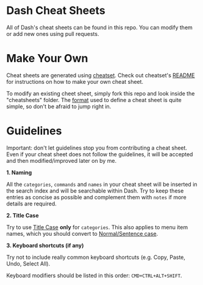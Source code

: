 Dash Cheat Sheets 
===========

All of Dash's cheat sheets can be found in this repo. You can modify them or add new ones using pull requests.

# Make Your Own

Cheat sheets are generated using [cheatset](https://github.com/Kapeli/cheatset#readme). Check out cheatset's [README](https://github.com/Kapeli/cheatset#readme) for instructions on how to make your own cheat sheet.

To modify an existing cheet sheet, simply fork this repo and look inside the "cheatsheets" folder. The [format](https://github.com/Kapeli/cheatset#readme) used to define a cheat sheet is quite simple, so don't be afraid to jump right in.

# Guidelines

Important: don't let guidelines stop you from contributing a cheat sheet. Even if your cheat sheet does not follow the guidelines, it will be accepted and then modified/improved later on by me.

**1. Naming**

All the `categories`, `commands` and `names` in your cheat sheet will be inserted in the search index and will be searchable within Dash. Try to keep these entries as concise as possible and complement them with `notes` if more details are required.

**2. Title Case**

Try to use [Title Case](http://en.wikipedia.org/wiki/Letter_case#Title_case) **only** for `categories`. This also applies to menu item names, which you should convert to [Normal/Sentence case](http://en.wikipedia.org/wiki/Letter_case#Sentence_case).

**3. Keyboard shortcuts (if any)**

Try not to include really common keyboard shortcuts (e.g. Copy, Paste, Undo, Select All).

Keyboard modifiers should be listed in this order: `CMD+CTRL+ALT+SHIFT`.
